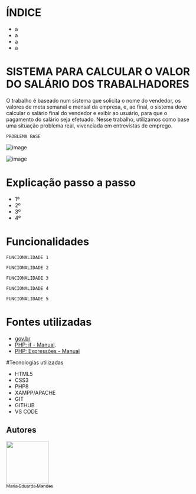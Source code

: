 # ÍNDICE

* a
* a
* a
* a


# SISTEMA PARA CALCULAR O VALOR DO SALÁRIO DOS TRABALHADORES
 O trabalho é baseado num sistema que solicita o nome do vendedor, os valores de meta semanal e mensal da empresa, e, ao final, o sistema deve calcular o salário final do vendedor e exibir ao usuário, para que o pagamento do salário seja efetuado. 
 Nesse trabalho, utilizamos como base uma situação problema real, vivenciada em entrevistas de emprego. 

 
 ``PROBLEMA BASE``

 
 ![image](https://github.com/imdoarda/sistema_salario/assets/127868962/09db128f-9f22-44d3-98c1-9c3f8f2c054d)

 ![image](https://github.com/imdoarda/sistema_salario/assets/127868962/18de8e05-5653-4d5f-bc8f-61ad8ca21e13)



# Explicação passo a passo
 * 1º
 * 2º
 * 3º
 * 4º

# Funcionalidades
``FUNCIONALIDADE 1``

``FUNCIONALIDADE 2``

``FUNCIONALIDADE 3``

``FUNCIONALIDADE 4``

``FUNCIONALIDADE 5``


 # Fontes utilizadas
 * [gov.br](https://www.aen.pr.gov.br/Noticia/Maior-do-Brasil-governador-confirma-novo-Piso-Regional-que-vai-de-R-18-mil-R-21-mil#:~:text=Na%20primeira%2C%20que%20contempla%20os,de%20R%24%201.927%2C02)
 * [PHP: if - Manual](https://www.php.net/manual/pt_BR/control-structures.if.php).
 * [PHP: Expressões - Manual](https://www.php.net/manual/pt_BR/language.expressions.php)

#Tecnologias utilizadas
* HTML5
* CSS3
* PHP8
* XAMPP/APACHE
* GIT
* GITHUB
* VS CODE
   















 
## Autores

[<img loading="lazy" src="https://avatars.githubusercontent.com/u/127868962?v=4" width=115><br><sub>Maria Eduarda Mendes</sub>](https://github.com/imdoarda)
